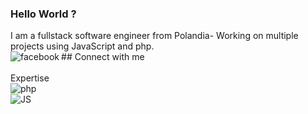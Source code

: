 ### Hello World ?
I am a fullstack software engineer from Polandia-  Working on multiple projects using JavaScript and php.
<br>## Connect with me[<img align="left" alt="facebook" src="https://img.shields.io/badge/facebook-%231877F2.svg?&style=for-the-badge&logo=facebook&logoColor=white" />](https://www.facebook.com)<br>
<br> Expertise <br>
<img align="left" alt="php" src="https://img.shields.io/badge/php-114D7B"/>
<br>
<img align="left" alt="JS" src="https://img.shields.io/badge/JS-white&style=color=yellow"/>
<br>
